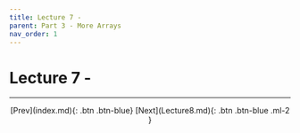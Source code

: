 ```yaml
---
title: Lecture 7 - 
parent: Part 3 - More Arrays
nav_order: 1
---
```


# Lecture 7 - 

***

<span class="fs-4" style="text-align:center; display:block">
[Prev](index.md){: .btn .btn-blue}
[Next](Lecture8.md){: .btn .btn-blue .ml-2 }
</span>